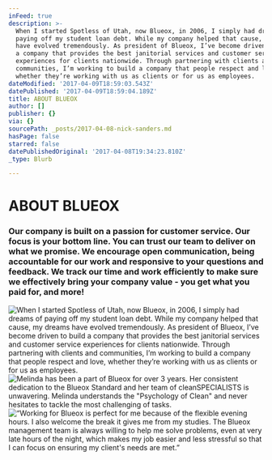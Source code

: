 ```yaml
---
inFeed: true
description: >-
  When I started Spotless of Utah, now Blueox, in 2006, I simply had dreams of
  paying off my student loan debt. While my company helped that cause, my dreams
  have evolved tremendously. As president of Blueox, I’ve become driven to build
  a company that provides the best janitorial services and customer service
  experiences for clients nationwide. Through partnering with clients and
  communities, I’m working to build a company that people respect and love,
  whether they’re working with us as clients or for us as employees.
dateModified: '2017-04-09T18:59:03.543Z'
datePublished: '2017-04-09T18:59:04.189Z'
title: ABOUT BLUEOX
author: []
publisher: {}
via: {}
sourcePath: _posts/2017-04-08-nick-sanders.md
hasPage: false
starred: false
datePublishedOriginal: '2017-04-08T19:34:23.810Z'
_type: Blurb

---
```

# ABOUT BLUEOX

### Our company is built on a passion for customer service. Our focus is your bottom line. You can trust our team to deliver on what we promise. We encourage open communication, being accountable for our work and responsive to your questions and feedback. We track our time and work efficiently to make sure we effectively bring your company value - you get what you paid for, and more!
![When I started Spotless of Utah, now Blueox, in 2006, I simply had dreams of paying off my student loan debt. While my company helped that cause, my dreams have evolved tremendously. As president of Blueox, I’ve become driven to build a company that provides the best janitorial services and customer service experiences for clients nationwide. Through partnering with clients and communities, I’m working to build a company that people respect and love, whether they’re working with us as clients or for us as employees.](https://the-grid-user-content.s3-us-west-2.amazonaws.com/f8290b03-d7cd-4f91-b794-fca508c789f4.png)
![Melinda has been a part of Blueox for over 3 years. Her consistent dedication to the Blueox Standard and her team of cleanSPECIALISTS is unwavering. Melinda understands the "Psychology of Clean" and never hesitates to tackle the most challenging of tasks.](https://the-grid-user-content.s3-us-west-2.amazonaws.com/f076a2b9-92f3-4756-9300-de7152d2d9f2.png)
![“Working for Blueox is perfect for me because of the flexible evening hours. I also welcome the break it gives me from my studies. The Blueox management team is always willing to help me solve problems, even at very late hours of the night, which makes my job easier and less stressful so that I can focus on ensuring my client's needs are met.”](https://the-grid-user-content.s3-us-west-2.amazonaws.com/e8e7cf24-db12-4626-9e03-09b544b8abfc.jpg)